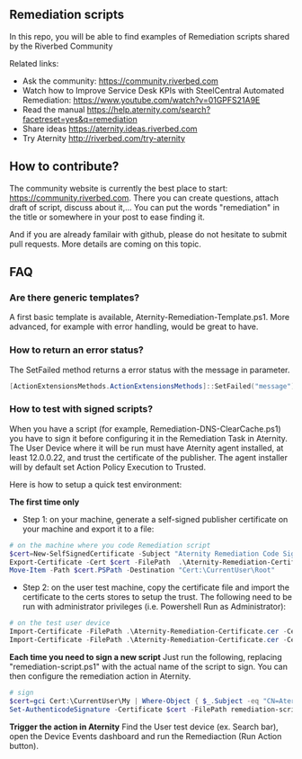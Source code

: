 ## Remediation scripts

In this repo, you will be able to find examples of Remediation scripts shared by the Riverbed Community

Related links:
- Ask the community: https://community.riverbed.com
- Watch how to Improve Service Desk KPIs with SteelCentral Automated Remediation: https://www.youtube.com/watch?v=01GPFS21A9E
- Read the manual https://help.aternity.com/search?facetreset=yes&q=remediation
- Share ideas https://aternity.ideas.riverbed.com 
- Try Aternity http://riverbed.com/try-aternity


## How to contribute?

The community website is currently the best place to start: https://community.riverbed.com.
There you can create questions, attach draft of script, discuss about it,... You can put the words "remediation" in the title or somewhere in your post to ease finding it.

And if you are already familair with github, please do not hesitate to submit pull requests. More details are coming on this topic.

## FAQ

### Are there generic templates?

A first basic template is available, Aternity-Remediation-Template.ps1.
More advanced, for example with error handling, would be great to have.

### How to return an error status?

The SetFailed method returns a error status with the message in parameter. 
```powershell
[ActionExtensionsMethods.ActionExtensionsMethods]::SetFailed("message")
```

### How to test with signed scripts?

When you have a script (for example, Remediation-DNS-ClearCache.ps1) you have to sign it before configuring it in the Remediation Task in Aternity. The User Device where it will be run must have Aternity agent installed, at least 12.0.0.22, and trust the certificate of the publisher.
The agent installer will by default set Action Policy Execution to Trusted.

Here is how to setup a quick test environment:

**The first time only** 

- Step 1: on your machine, generate a self-signed publisher certificate on your machine and export it to a file:
```powershell
# on the machine where you code Remediation script
$cert=New-SelfSignedCertificate -Subject "Aternity Remediation Code Signing" -Type CodeSigningCert -CertStoreLocation cert:\CurrentUser\My
Export-Certificate -Cert $cert -FilePath  .\Aternity-Remediation-Certificate.cer
Move-Item -Path $cert.PSPath -Destination "Cert:\CurrentUser\Root"
```

- Step 2: on the user test machine, copy the certificate file and import the certificate to the certs stores to setup the trust. The following need to be run with administrator privileges (i.e. Powershell Run as Administrator):
```powershell
# on the test user device
Import-Certificate -FilePath .\Aternity-Remediation-Certificate.cer -CertStoreLocation Cert:\LocalMachine\TrustedPublisher
Import-Certificate -FilePath .\Aternity-Remediation-Certificate.cer -CertStoreLocation Cert:\LocalMachine\Root
``` 

**Each time you need to sign a new script**
Just run the following, replacing "remediation-script.ps1" with the actual name of the script to sign. You can then configure the remediation action in Aternity.
```powershell
# sign
$cert=gci Cert:\CurrentUser\My | Where-Object { $_.Subject -eq "CN=Aternity Remediation Code Signing" }
Set-AuthenticodeSignature -Certificate $cert -FilePath remediation-script.ps1 
```

**Trigger the action in Aternity**
Find the User test device (ex. Search bar), open the Device Events dashboard and run the Remediaction (Run Action button). 
